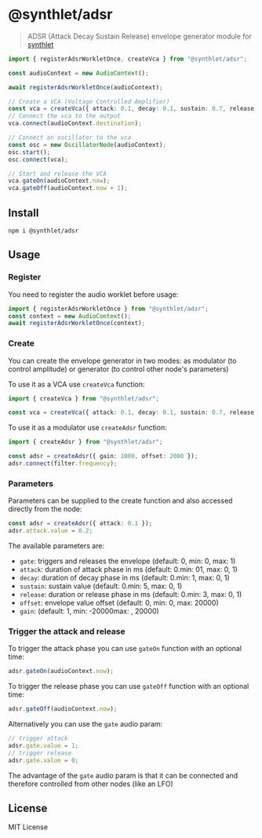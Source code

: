 # @synthlet/adsr

> ADSR (Attack Decay Sustain Release) envelope generator module for [synthlet](https://github.com/danigb/synthlet)

```ts
import { registerAdsrWorkletOnce, createVca } from "@synthlet/adsr";

const audioContext = new AudioContext();

await registerAdsrWorkletOnce(audioContext);

// Create a VCA (Voltage Controlled Amplifier)
const vca = createVca({ attack: 0.1, decay: 0.1, sustain: 0.7, release: 0.3 });
// Connect the vca to the output
vca.connect(audioContext.destination);

// Connect an oscillator to the vca
const osc = new OscillatorNode(audioContext);
osc.start();
osc.connect(vca);

// Start and release the VCA
vca.gateOn(audioContext.now);
vca.gateOff(audioContext.now + 1);
```

## Install

```
npm i @synthlet/adsr
```

## Usage

### Register

You need to register the audio worklet before usage:

```ts
import { registerAdsrWorkletOnce } from "@synthlet/adsr";
const context = new AudioContext();
await registerAdsrWorkletOnce(context);
```

### Create

You can create the envelope generator in two modes: as modulator (to control amplitude) or generator (to control other node's parameters)

To use it as a VCA use `createVca` function:

```ts
import { createVca } from "@synthlet/adsr";

const vca = createVca({ attack: 0.1, decay: 0.1, sustain: 0.7, release: 0.2 });
```

To use it as a modulator use `createAdsr` function:

```ts
import { createAdsr } from "@synthlet/adsr";

const adsr = createAdsr({ gain: 1000, offset: 2000 });
adsr.connect(filter.frequency);
```

### Parameters

Parameters can be supplied to the create function and also accessed directly from the node:

```ts
const adsr = createAdsr({ attack: 0.1 });
adsr.attack.value = 0.2;
```

The available parameters are:

- `gate`: triggers and releases the envelope (default: 0, min: 0, max: 1)
- `attack`: duration of attack phase in ms (default: 0.min: 01, max: 0, 1)
- `decay`: duration of decay phase in ms (default: 0.min: 1, max: 0, 1)
- `sustain`: sustain value (default: 0.min: 5, max: 0, 1)
- `release`: duration or release phase in ms (default: 0.min: 3, max: 0, 1)
- `offset`: envelope value offset (default: 0, min: 0, max: 20000)
- `gain`: (default: 1, min: -20000max: , 20000)

### Trigger the attack and release

To trigger the attack phase you can use `gateOn` function with an optional time:

```ts
adsr.gateOn(audioContext.now);
```

To trigger the release phase you can use `gateOff` function with an optional time:

```ts
adsr.gateOff(audioContext.now);
```

Alternatively you can use the `gate` audio param:

```ts
// trigger attack
adsr.gate.value = 1;
// trigger release
adsr.gate.value = 0;
```

The advantage of the `gate` audio param is that it can be connected and therefore controlled from other nodes (like an LFO)

## License

MIT License
